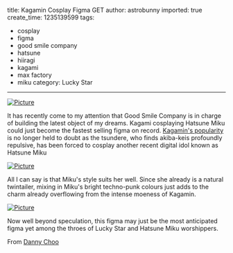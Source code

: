 title: Kagamin Cosplay Figma GET
author: astrobunny
imported: true
create_time: 1235139599
tags:
- cosplay
- figma
- good smile company
- hatsune
- hiiragi
- kagami
- max factory
- miku
category: Lucky Star
---
 [![](wp-uploads/2009/02/wpid-kagamiku-500x749.jpg "Picture")](/images/wp-uploads/2009/02/wpid-kagamiku.jpg)  
  
It has recently come to my attention that Good Smile Company is in charge of building the latest object of my dreams. Kagami cosplaying Hatsune Miku could just become the fastest selling figma on record. [Kagamin's popularity](http://www.japanator.com/elephant/post.phtml?pk=8835) is no longer held to doubt as the tsundere, who finds akiba-keis profoundly repulsive, has been forced to cosplay another recent digital idol known as Hatsune Miku  
  
<!--more-->  
  
 [![](wp-uploads/2009/02/wpid-kagamiku2-500x749.jpg "Picture")](/images/wp-uploads/2009/02/wpid-kagamiku2.jpg)  
  
All I can say is that Miku's style suits her well. Since she already is a natural twintailer, mixing in Miku's bright techno-punk colours just adds to the charm already overflowing from the intense moeness of Kagamin.  
  
 [![](wp-uploads/2009/02/wpid-kagamiku3-500x749.jpg "Picture")](/images/wp-uploads/2009/02/wpid-kagamiku3.jpg)  
  
Now well beyond speculation, this figma may just be the most anticipated figma yet among the throes of Lucky Star and Hatsune Miku worshippers.  
  
From [Danny Choo](http://www.dannychoo.com/adp/eng/1668/Figma.html)